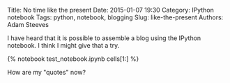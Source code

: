 Title: No time like the present
Date: 2015-01-07 19:30
Category: IPython notebook
Tags: python, notebook, blogging
Slug: like-the-present
Authors: Adam Steeves

I have heard that it is possible to assemble a blog using the IPython notebook.
I think I might give that a try. 

{% notebook test_notebook.ipynb cells[1:] %}

How are my "quotes" now?
